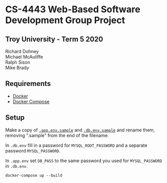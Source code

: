 # CS-4443 Web-Based Software Development Group Project
## Troy University - Term 5 2020
Richard Dohney  
Michael McAuliffe  
Ralph Sison  
Mike Brady

## Requirements
* [Docker](https://www.docker.com/)
* [Docker Compose](https://docs.docker.com/compose/)

## Setup
Make a copy of [`.app.env.sample`](app/.app.env.sample) and [`.db.env.sample`](database/.db.env.sample) and rename them, removing ".sample" from the end of the filename.

In `.db.env` fill in a password for `MYSQL_ROOT_PASSWORD` and a separate password `MYSQL_PASSWORD`.

In `.app.env` set `DB_PASS` to the same password you used for `MYSQL_PASSWORD` in `.db.env`.

`docker-compose up --build`
